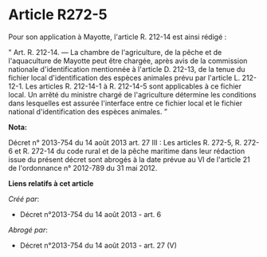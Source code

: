 # Article R272-5

Pour son application à Mayotte, l'article R. 212-14 est ainsi rédigé : 

" Art. R. 212-14. ― La chambre de l'agriculture, de la pêche et de l'aquaculture de Mayotte peut être chargée, après avis de
la commission nationale d'identification mentionnée à l'article D. 212-13, de la tenue du fichier local d'identification des
espèces animales prévu par l'article L. 212-12-1. Les articles R. 212-14-1 à R. 212-14-5 sont applicables à ce fichier local.
Un arrêté du ministre chargé de l'agriculture détermine les conditions dans lesquelles est assurée l'interface entre ce
fichier local et le fichier national d'identification des espèces animales. ”

**Nota:**

Décret n° 2013-754 du 14 août 2013 art. 27 III : Les articles R. 272-5, R. 272-6 et R. 272-14 du code rural et de la pêche
maritime dans leur rédaction issue du présent décret sont abrogés à la date prévue au VI de l'article 21 de l'ordonnance n°
2012-789 du 31 mai 2012.

**Liens relatifs à cet article**

_Créé par_:

  - Décret n°2013-754 du 14 août 2013 - art. 6

_Abrogé par_:

  - Décret n°2013-754 du 14 août 2013 - art. 27 (V)

